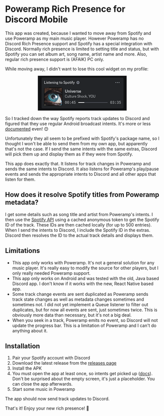 # Poweramp Rich Presence for Discord Mobile

This app was created, because I wanted to move away from Spotify and use Poweramp as my main music player. However Poweramp has no Discord Rich Presence support and Spotify has a special integration with Discord. Normally rich presence is limited to setting title and status, but with Spotify you can set album art, song name, artist name and more. Also, regular rich presence support is (AFAIK) PC only.

While moving away, I didn't want to lose this cool widget on my profile:

<p align="center">
  <img src="screenshots/presence.png" alt="Discord Rich Presence"/>
</p>

So I tracked down the way Spotify reports track updates to Discord and figured that they use regular Android broadcast intents. It's more or less [documented](https://developer.spotify.com/documentation/android/tutorials/android-media-notifications) even! 😊

Unfortunately they all seem to be prefixed with Spotify's package name, so I thought I won't be able to send them from my own app, but apparently that's not the case. If I send the same intents with the same extras, Discord will pick them up and display them as if they were from Spotify.

This app does exactly that. It listens for track changes in Poweramp and sends the same intents to Discord. It also listens for Poweramp's play/pause events and sends the appropriate intents to Discord and all other apps that listen for them.

## How does it resolve Spotify titles from Poweramp metadata?

I get some details such as song title and artist from Poweramp's intents. I then use the [Spotify API](https://developer.spotify.com/documentation/web-api/reference/tracks/get-track/) using a cached anonymous token to get the Spotify ID of the track. These IDs are then cached locally (for up to 500 entries). When I send the intents to Discord, I include the Spotify ID in the extras. Discord then resolves the ID to the actual track details and displays them.

## Limitations

- This app only works with Poweramp. It's not a general solution for any music player. It's really easy to modify the source for other players, but I only really needed Poweramp support.
- This app only works on Android and was tested with the old, Java based Discord app. I don't know if it works with the new, React Native based app.
- Some track change events are sent duplicated as Poweramp sends track state changes as well as metadata changes sometimes and sometimes not. I did not yet implement a Queue listener to filter out duplicates, but for now all events are sent, just sometimes twice. This is obviously more data than necessary, but it's not a big deal.
- When you seek in a track, Poweramp emits no event, so Discord will not update the progress bar. This is a limitation of Poweramp and I can't do anything about it.


## Installation

1. Pair your Spotify account with Discord
2. Download the latest release from the [releases page](https://github.com/Diniboy1123/PowerampRichPresence/releases)
3. Install the APK
4. You must open the app at least once, so intents get picked up ([docs](https://developer.android.com/about/versions/android-3.1.html#launchcontrols)). Don't be surprised about the empty screen, it's just a placeholder. You can close the app afterwards.
5. Start some music in Poweramp

The app should now send track updates to Discord.

That's it! Enjoy your new rich presence! 🎉